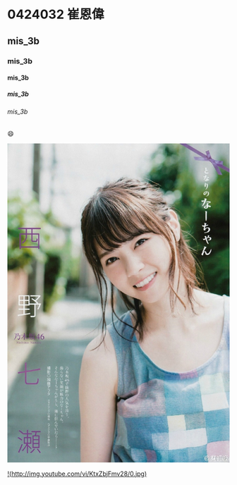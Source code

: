 # 0424032 崔恩偉
## mis_3b
### mis_3b
#### mis_3b
##### mis_3b
###### mis_3b

:smile:

![](七瀨.jpg "七瀨")

[!(http://img.youtube.com/vi/KtxZbjFmv28/0.jpg)](https://www.youtube.com/watch?v=_6CZ8CfwBU0&index=1&list=LL91f_wFgAilz_UvcuqCHYbA "")
